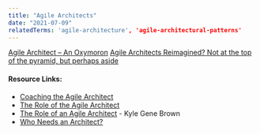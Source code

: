 ```yaml
---
title: "Agile Architects"
date: "2021-07-09"
relatedTerms: 'agile-architecture', 'agile-architectural-patterns'
---
```


[Agile Architect – An Oxymoron](/blog/agile_architect-2.html) [Agile Architects Reimagined? Not at the top of the pyramid, but perhaps aside](/blog/agile_architect.html)

#### Resource Links:

- [Coaching the Agile Architect](https://www.leadingagile.com/2014/04/coaching-agile-architect/)
- [The Role of the Agile Architect](https://www.agilearchitect.org/agile/role.htm)
- [The Role of an Agile Architect](https://kylegenebrown.medium.com/the-role-of-an-agile-architect-ead1e114c8f2) - Kyle Gene Brown
- [Who Needs an Architect?](https://martinfowler.com/ieeeSoftware/whoNeedsArchitect.pdf)

